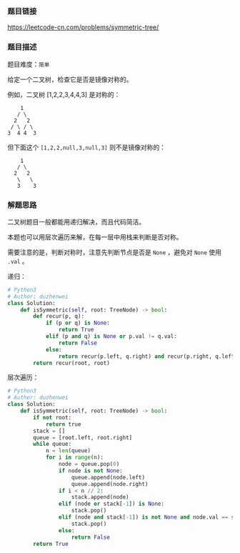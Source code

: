 ### 题目链接
https://leetcode-cn.com/problems/symmetric-tree/

### 题目描述
题目难度：```简单```

给定一个二叉树，检查它是否是镜像对称的。

例如，二叉树 [1,2,2,3,4,4,3] 是对称的：
```
    1
   / \
  2   2
 / \ / \
3  4 4  3
```

但下面这个 ```[1,2,2,null,3,null,3]``` 则不是镜像对称的：
```
    1
   / \
  2   2
   \   \
   3    3
```

### 解题思路
二叉树题目一般都能用递归解决，而且代码简洁。

本题也可以用层次遍历来解，在每一层中用栈来判断是否对称。

需要注意的是，判断对称时，注意先判断节点是否是 ```None``` ，避免对 ```None``` 使用 ```.val``` 。

递归：
```python
# Python3
# Author: duzhenwei
class Solution:
    def isSymmetric(self, root: TreeNode) -> bool:
        def recur(p, q):
            if (p or q) is None:
                return True
            elif (p and q) is None or p.val != q.val:
                return False
            else:
                return recur(p.left, q.right) and recur(p.right, q.left)
        return recur(root, root)
```

层次遍历：
```python
# Python3
# Author: duzhenwei
class Solution:
    def isSymmetric(self, root: TreeNode) -> bool:
        if not root:
            return true
        stack = []
        queue = [root.left, root.right]
        while queue:
            n = len(queue)
            for i in range(n):
                node = queue.pop(0)
                if node is not None:
                    queue.append(node.left)
                    queue.append(node.right)
                if i < n // 2:
                    stack.append(node)
                elif (node or stack[-1]) is None:
                    stack.pop()
                elif (node and stack[-1]) is not None and node.val == stack[-1].val:
                    stack.pop()
                else:
                    return False
        return True
```